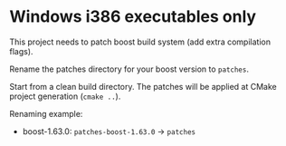 # Windows i386 executables only

This project needs to patch boost build system (add extra compilation flags).

Rename the patches directory for your boost version to `patches`.

Start from a clean build directory. The patches will be applied at CMake project generation (`cmake ..`).

Renaming example:
* boost-1.63.0: `patches-boost-1.63.0` -> `patches`
